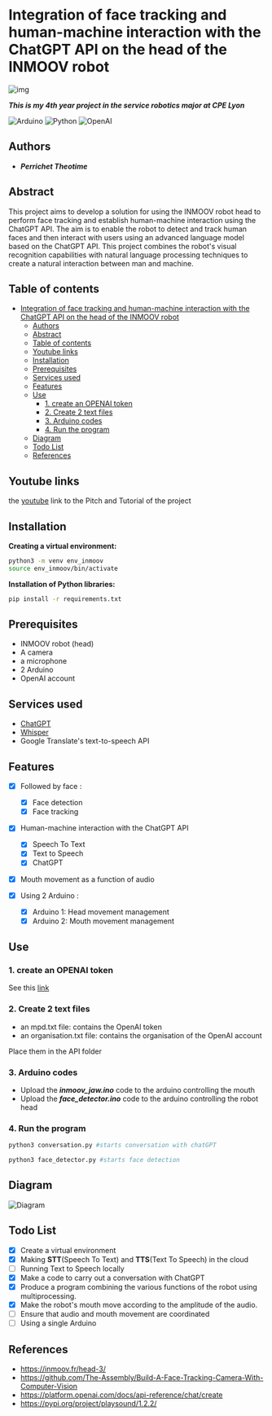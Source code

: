 # Integration of face tracking and human-machine interaction with the ChatGPT API on the head of the INMOOV robot

![img](/images/inmoov.png)

**_This is my 4th year project in the service robotics major at CPE Lyon_**

![Arduino](https://img.shields.io/badge/-Arduino-00979D?style=for-the-badge&logo=Arduino&logoColor=white) ![Python](https://img.shields.io/badge/python-3670A0?style=for-the-badge&logo=python&logoColor=ffdd54) ![OpenAI](https://img.shields.io/badge/OpenAI-FF5A00?style=for-the-badge&logo=openai&logoColor=white)

## Authors

- **_Perrichet Theotime_**

## Abstract

This project aims to develop a solution for using the INMOOV robot head to perform face tracking and establish human-machine interaction using the ChatGPT API. The aim is to enable the robot to detect and track human faces and then interact with users using an advanced language model based on the ChatGPT API. This project combines the robot's visual recognition capabilities with natural language processing techniques to create a natural interaction between man and machine.

## Table of contents

- [Integration of face tracking and human-machine interaction with the ChatGPT API on the head of the INMOOV robot](#integration-of-face-tracking-and-human-machine-interaction-with-the-chatgpt-api-on-the-head-of-the-inmoov-robot)
  - [Authors](#authors)
  - [Abstract](#abstract)
  - [Table of contents](#table-of-contents)
  - [Youtube links](#youtube-links)
  - [Installation](#installation)
  - [Prerequisites](#prerequisites)
  - [Services used](#services-used)
  - [Features](#features)
  - [Use](#use)
    - [1. create an OPENAI token](#1-create-an-openai-token)
    - [2. Create 2 text files](#2-create-2-text-files)
    - [3. Arduino codes](#3-arduino-codes)
    - [4. Run the program](#4-run-the-program)
  - [Diagram](#diagram)
  - [Todo List](#todo-list)
  - [References](#references)

## Youtube links

the [youtube](https://www.youtube.com/playlist?list=PLxonWIbIdwC61nbJOSWWsmZ7bKpfgkA30) link to the Pitch and Tutorial of the project

## Installation

**Creating a virtual environment:**

```bash
python3 -m venv env_inmoov
source env_inmoov/bin/activate
```

**Installation of Python libraries:**

```bash
pip install -r requirements.txt
```

## Prerequisites

- INMOOV robot (head)
- A camera
- a microphone
- 2 Arduino
- OpenAI account

## Services used

- [ChatGPT](https://openai.com/chatgpt)
- [Whisper](https://openai.com/research/whisper)
- Google Translate's text-to-speech API

## Features

- [x] Followed by face :
  - [x] Face detection
  - [x] Face tracking

- [x] Human-machine interaction with the ChatGPT API
  - [x] Speech To Text
  - [x] Text to Speech
  - [x] ChatGPT

- [x] Mouth movement as a function of audio

- [x] Using 2 Arduino :
  - [x] Arduino 1: Head movement management
  - [x] Arduino 2: Mouth movement management

## Use

### 1. create an OPENAI token

See this [link](https://platform.openai.com/docs/api-reference/authentication)

### 2. Create 2 text files

- an mpd.txt file: contains the OpenAI token
- an organisation.txt file: contains the organisation of the OpenAI account

Place them in the API folder

### 3. Arduino codes

- Upload the ***inmoov_jaw.ino*** code to the arduino controlling the mouth
- Upload the ***face_detector.ino*** code to the arduino controlling the robot head

### 4. Run the program

```bash
python3 conversation.py #starts conversation with chatGPT
```

```bash
python3 face_detector.py #starts face detection
```

## Diagram

![Diagram](/images/diagram.png)

## Todo List

- [x] Create a virtual environment
- [x] Making **STT**(Speech To Text) and **TTS**(Text To Speech) in the cloud
- [ ] Running Text to Speech locally
- [x] Make a code to carry out a conversation with ChatGPT
- [x] Produce a program combining the various functions of the robot using multiprocessing.
- [x] Make the robot's mouth move according to the amplitude of the audio.
- [ ] Ensure that audio and mouth movement are coordinated
- [ ] Using a single Arduino

## References

- <https://inmoov.fr/head-3/>
- <https://github.com/The-Assembly/Build-A-Face-Tracking-Camera-With-Computer-Vision>
- <https://platform.openai.com/docs/api-reference/chat/create>
- <https://pypi.org/project/playsound/1.2.2/>
